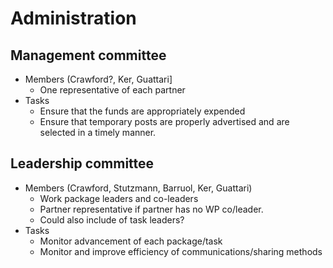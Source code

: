 # Administration

## Management committee

- Members (Crawford?, Ker, Guattari]
    - One representative of each partner
- Tasks
    - Ensure that the funds are appropriately expended
    - Ensure that temporary posts are properly advertised and are selected in a timely manner.
  
## Leadership committee

- Members (Crawford, Stutzmann, Barruol, Ker, Guattari)
    - Work package leaders and co-leaders
    - Partner representative if partner has no WP co/leader.
    - Could also include of task leaders?
- Tasks
    - Monitor advancement of each package/task
    - Monitor and improve efficiency of communications/sharing methods
